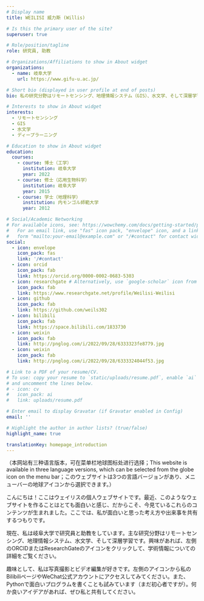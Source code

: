 ```yaml
---
# Display name
title: WEILISI 威力斯 (Willis)

# Is this the primary user of the site?
superuser: true

# Role/position/tagline
role: 研究員, 助教

# Organizations/Affiliations to show in About widget
organizations:
  - name: 岐阜大学
    url: https://www.gifu-u.ac.jp/

# Short bio (displayed in user profile at end of posts)
bio: 私の研究分野はリモートセンシング、地理情報システム（GIS）、水文学、そして深層学習を含みます。

# Interests to show in About widget
interests:
  - リモートセンシング
  - GIS
  - 水文学
  - ディープラーニング

# Education to show in About widget
education:
  courses:
    - course: 博士（工学）
      institution: 岐阜大学
      year: 2022
    - course: 修士（応用生物科学）
      institution: 岐阜大学
      year: 2015
    - course: 学士（地理科学）
      institution: 内モンゴル師範大学
      year: 2012

# Social/Academic Networking
# For available icons, see: https://wowchemy.com/docs/getting-started/page-builder/#icons
#   For an email link, use "fas" icon pack, "envelope" icon, and a link in the
#   form "mailto:your-email@example.com" or "/#contact" for contact widget.
social:
  - icon: envelope
    icon_pack: fas
    link: '/#contact'
  - icon: orcid
    icon_pack: fab
    link: https://orcid.org/0000-0002-0683-5303
  - icon: researchgate # Alternatively, use `google-scholar` icon from `ai` icon pack
    icon_pack: fab
    link: https://www.researchgate.net/profile/Weilisi-Weilisi
  - icon: github
    icon_pack: fab
    link: https://github.com/weils302
  - icon: bilibili
    icon_pack: fab
    link: https://space.bilibili.com/1833730
  - icon: weixin
    icon_pack: fab
    link: http://pnglog.com/i/2022/09/28/6333323fe8779.jpg
  - icon: weixin
    icon_pack: fab
    link: http://pnglog.com/i/2022/09/28/6333324044f53.jpg

# Link to a PDF of your resume/CV.
# To use: copy your resume to `static/uploads/resume.pdf`, enable `ai` icons in `params.toml`,
# and uncomment the lines below.
# - icon: cv
#   icon_pack: ai
#   link: uploads/resume.pdf

# Enter email to display Gravatar (if Gravatar enabled in Config)
email: ''

# Highlight the author in author lists? (true/false)
highlight_name: true

translationKey: homepage_introduction
---
```

（本网站有三种语言版本，可在菜单栏地球图标处进行选择；This website is available in three language versions, which can be selected from the globe icon on the menu bar；このウェブサイトは3つの言語バージョンがあり、メニューバーの地球アイコンから選択できます。）

こんにちは！ここはウェイリスの個人ウェブサイトです。最近、このようなウェブサイトを作ることはとても面白いと感じ、だからこそ、今見ているこれらのコンテンツが生まれました。ここでは、私が面白いと思った考え方や出来事を共有するつもりです。

現在、私は岐阜大学で研究員と助教をしています。主な研究分野はリモートセンシング、地理情報システム、水文学、そして深層学習です。興味があれば、左側のORCIDまたはResearchGateのアイコンをクリックして、学術情報についての詳細をご覧ください。

趣味として、私は写真撮影とビデオ編集が好きです。左側のアイコンから私のBilibiliページやWeChat公式アカウントにアクセスしてみてください。また、Pythonで面白いプログラムを書くことも試みています（まだ初心者ですが）。何か良いアイデアがあれば、ぜひ私と共有してください。

<!--{{< icon name="download" pack="fas" >}} Download my {{< staticref "uploads/demo_resume.pdf" "newtab" >}}resumé{{< /staticref >}}.-->
